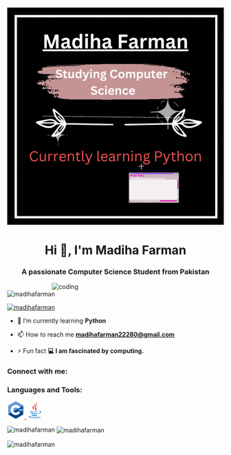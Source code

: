 ![logo](https://github.com/MadihaFarman/MadihaFarman/blob/main/Untitled%20design.gif)
<h1 align="center">Hi 👋, I'm Madiha Farman</h1>
<h3 align="center">A passionate Computer Science Student from Pakistan</h3>
<img align="right"alt="coding"width="400"src="https://user-images.githubusercontent.com/74038190/249570803-02293768-9242-47e1-bf8f-d084ba0a2d1d.gif">

<p align="left"> <img src="https://komarev.com/ghpvc/?username=madihafarman&label=Profile%20views&color=0e75b6&style=flat" alt="madihafarman" /> </p>

<p align="left"> <a href="https://github.com/ryo-ma/github-profile-trophy"><img src="https://github-profile-trophy.vercel.app/?username=madihafarman" alt="madihafarman" /></a> </p>

- 🌱 I’m currently learning **Python**

- 📫 How to reach me **madihafarman22280@gmail.com**

- ⚡ Fun fact **💻 I am fascinated by computing.**

<h3 align="left">Connect with me:</h3>
<p align="left">
</p>

<h3 align="left">Languages and Tools:</h3>
<p align="left"> <a href="https://www.w3schools.com/cpp/" target="_blank" rel="noreferrer"> <img src="https://raw.githubusercontent.com/devicons/devicon/master/icons/cplusplus/cplusplus-original.svg" alt="cplusplus" width="40" height="40"/> </a> <a href="https://www.java.com" target="_blank" rel="noreferrer"> <img src="https://raw.githubusercontent.com/devicons/devicon/master/icons/java/java-original.svg" alt="java" width="40" height="40"/> </a> </p>

<p><img align="left" src="https://github-readme-stats.vercel.app/api/top-langs?username=madihafarman&show_icons=true&locale=en&layout=compact" alt="madihafarman" /></p>

<p>&nbsp;<img align="center" src="https://github-readme-stats.vercel.app/api?username=madihafarman&show_icons=true&locale=en" alt="madihafarman" /></p>

<p><img align="center" src="https://github-readme-streak-stats.herokuapp.com/?user=madihafarman&" alt="madihafarman" /></p>
